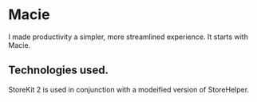 # Macie
I made productivity a simpler, more streamlined experience. It starts with Macie.

## Technologies used.
StoreKit 2 is used in conjunction with a modeified version of StoreHelper.
